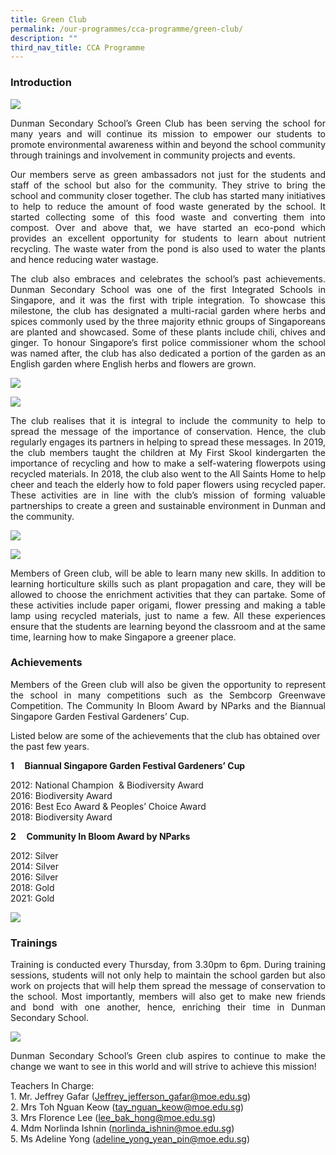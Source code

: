 ```yaml
---
title: Green Club
permalink: /our-programmes/cca-programme/green-club/
description: ""
third_nav_title: CCA Programme
---
```

### Introduction
![](/images/CCA%20Photos/Green%20Club/picture%201.jpg)

<p style="text-align: justify;">Dunman Secondary School’s Green Club has been serving the school for many years and will continue its mission to empower our students to promote environmental awareness within and beyond the school community through trainings and involvement in community projects and events.</p>

<p style="text-align: justify;">Our members serve as green ambassadors not just for the students and staff of the school but also for the community. They strive to bring the school and community closer together. The club has started many initiatives to help to reduce the amount of food waste generated by the school. It started collecting some of this food waste and converting them into compost. Over and above that, we have started an eco-pond which provides an excellent opportunity for students to learn about nutrient recycling. The waste water from the pond is also used to water the plants and hence reducing water wastage.</p>

<p style="text-align: justify;">The club also embraces and celebrates the school’s past achievements. Dunman Secondary School was one of the first Integrated Schools in Singapore, and it was the first with triple integration. To showcase this milestone, the club has designated a multi-racial garden where herbs and spices commonly used by the three majority ethnic groups of Singaporeans are planted and showcased. Some of these plants include chili, chives and ginger. To honour Singapore’s first police commissioner whom the school was named after, the club has also dedicated a portion of the garden as an English garden where English herbs and flowers are grown.</p>

![](/images/CCA%20Photos/Green%20Club/picture%205.jpg)

![](/images/CCA%20Photos/Green%20Club/picture%206.jpg)

<p style="text-align: justify;">The club realises that it is integral to include the community to help to spread the message of the importance of conservation. Hence, the club regularly engages its partners in helping to spread these messages. In 2019, the club members taught the children at My First Skool kindergarten the importance of recycling and how to make a self-watering flowerpots using recycled materials. In 2018, the club also went to the All Saints Home to help cheer and teach the elderly how to fold paper flowers using recycled paper. These activities are in line with the club’s mission of forming valuable partnerships to create a green and sustainable environment in Dunman and the community.</p>

![](/images/CCA%20Photos/Green%20Club/picture%202.jpg)

![](/images/CCA%20Photos/Green%20Club/Picture%203.jpg)

<p style="text-align: justify;">Members of Green club, will be able to learn many new skills. In addition to learning horticulture skills such as plant propagation and care, they will be allowed to choose the enrichment activities that they can partake. Some of these activities include paper origami, flower pressing and making a table lamp using recycled materials, just to name a few. All these experiences ensure that the students are learning beyond the classroom and at the same time, learning how to make Singapore a greener place.</p>

### Achievements
<p style="text-align: justify;">Members of the Green club will also be given the opportunity to represent the school in many competitions such as the Sembcorp Greenwave Competition. The Community In Bloom Award by NParks and the Biannual Singapore Garden Festival Gardeners’ Cup. </p>

Listed below are some of the achievements that the club has obtained over the past few years.   

**1     Biannual Singapore Garden Festival Gardeners’ Cup**  

2012: National Champion  & Biodiversity Award   
2016: Biodiversity Award   
2016: Best Eco Award & Peoples’ Choice Award  
2018: Biodiversity Award   

**2     Community In Bloom Award by NParks**        

2012: Silver   
2014: Silver   
2016: Silver   
2018: Gold   
2021: Gold

![](/images/Student%20Development%20Programme/CCA%20Programme/Clubs%20&%20Societies/Picture%207.jpg)

### Trainings

<p style="text-align: justify;">Training is conducted every Thursday, from 3.30pm to 6pm. During training sessions, students will not only help to maintain the school garden but also work on projects that will help them spread the message of conservation to the school. Most importantly, members will also get to make new friends and bond with one another, hence, enriching their time in Dunman Secondary School.</p>

![](/images/Student%20Development%20Programme/CCA%20Programme/Clubs%20&%20Societies/Picture%204.jpg)

<p style="text-align: justify;">Dunman Secondary School’s Green club aspires to continue to make the change we want to see in this world and will strive to achieve this mission! </p>

Teachers In Charge:   
1\. Mr. Jeffrey Gafar ([Jeffrey\_jefferson\_gafar@moe.edu.sg](mailto:Jeffrey_jefferson_gafar@moe.edu.sg))   
2\. Mrs Toh Nguan Keow ([tay\_nguan\_keow@moe.edu.sg](mailto:tay_nguan_keow@moe.edu.sg))   
3\. Mrs Florence Lee ([lee\_bak\_hong@moe.edu.sg](mailto:lee_bak_hong@moe.edu.sg))   
4\. Mdm Norlinda Ishnin ([norlinda\_ishnin@moe.edu.sg](mailto:norlinda_ishnin@moe.edu.sg))   
5\. Ms Adeline Yong ([adeline\_yong\_yean\_pin@moe.edu.sg](mailto:adeline_yong_yean_pin@moe.edu.sg))